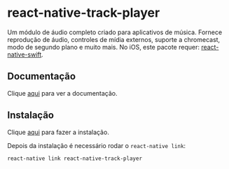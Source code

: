 # react-native-track-player

Um módulo de áudio completo criado para aplicativos de música. Fornece reprodução de áudio, controles de mídia externos, suporte a chromecast, modo de segundo plano e muito mais. No iOS, este pacote requer: [react-native-swift](react-native-swift.md).

## Documentação

Clique [aqui](https://github.com/react-native-kit/react-native-track-player) para ver a documentação.

## Instalação

Clique [aqui](https://www.npmjs.com/package/react-native-track-player) para fazer a instalação.

Depois da instalação é necessário rodar o `react-native link`:

```
react-native link react-native-track-player
```